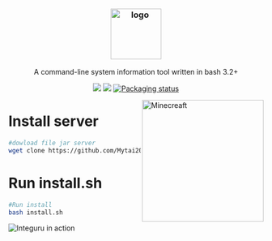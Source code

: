 <h3 align="center"><img src="https://imgur.com/6AIze8F.png" alt="logo" height="100px"></h3>
<p align="center">A command-line system information tool written in bash 3.2+</p>

<p align="center">
<a href="./LICENSE.md"><img src="https://img.shields.io/badge/license-MIT-blue.svg"></a>
<a href="https://github.com/dylanaraps/neofetch/releases"><img src="https://img.shields.io/github/release/dylanaraps/neofetch.svg"></a>
<a href="https://repology.org/metapackage/neofetch"><img src="https://repology.org/badge/tiny-repos/neofetch.svg" alt="Packaging status"></a>
</p>

<img src="https://imgur.com/AXmxbev.png" alt="Minecreaft" align="right" height="240px">

# Install server
```sh
#dowload file jar server
wget clone https://github.com/Mytai20100/install-minecreaftserver-allversion/raw/refs/heads/main/install.sh
```
# Run install.sh

```sh
#Run install
bash install.sh 
```

![Integuru in action](./https://github.com/Mytai20100/install-minecreaftserver-allversion/blob/main/meme/funny-cat-eating-chips.gif)

